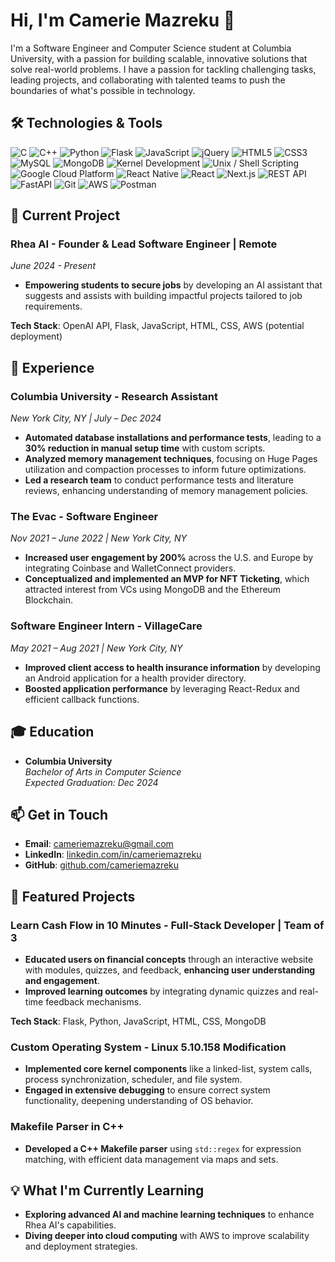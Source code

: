 <!--I build front-end and back-end systems. -->

<!--
**cameriemazreku/CamerieMazreku** is a ✨ _special_ ✨ repository because its `README.md` (this file) appears on your GitHub profile.

Here are some ideas to get you started:

- 🔭 I’m currently working on ...
- 🌱 I’m currently learning ...
- 👯 I’m looking to collaborate on ...
- 🤔 I’m looking for help with ...
- 💬 Ask me about ...
- 📫 How to reach me: ...
- 😄 Pronouns: ...
- ⚡ Fun fact: ...
-->
# Hi, I'm Camerie Mazreku 👋

I'm a Software Engineer and Computer Science student at Columbia University, with a passion for building scalable, innovative solutions that solve real-world problems. I have a passion for tackling challenging tasks, leading projects, and collaborating with talented teams to push the boundaries of what's possible in technology.

## 🛠 Technologies & Tools

![C](https://img.shields.io/badge/Code-C-informational?style=flat&logo=c&logoColor=white&color=2bbc8a)
![C++](https://img.shields.io/badge/Code-C%2B%2B-informational?style=flat&logo=c%2B%2B&logoColor=white&color=2bbc8a)
![Python](https://img.shields.io/badge/Code-Python-informational?style=flat&logo=python&logoColor=white&color=2bbc8a)
![Flask](https://img.shields.io/badge/Framework-Flask-informational?style=flat&logo=flask&logoColor=white&color=2bbc8a)
![JavaScript](https://img.shields.io/badge/Code-JavaScript-informational?style=flat&logo=javascript&logoColor=white&color=2bbc8a)
![jQuery](https://img.shields.io/badge/Code-jQuery-informational?style=flat&logo=jquery&logoColor=white&color=2bbc8a)
![HTML5](https://img.shields.io/badge/Code-HTML5-informational?style=flat&logo=html5&logoColor=white&color=2bbc8a)
![CSS3](https://img.shields.io/badge/Code-CSS3-informational?style=flat&logo=css3&logoColor=white&color=2bbc8a)
![MySQL](https://img.shields.io/badge/Database-MySQL-informational?style=flat&logo=mysql&logoColor=white&color=2bbc8a)
![MongoDB](https://img.shields.io/badge/Database-MongoDB-informational?style=flat&logo=mongodb&logoColor=white&color=2bbc8a)
![Kernel Development](https://img.shields.io/badge/Framework-Kernel%20Development-informational?style=flat&color=2bbc8a)
![Unix / Shell Scripting](https://img.shields.io/badge/Scripting-Unix%20%2F%20Shell%20Scripting-informational?style=flat&logo=gnu-bash&logoColor=white&color=2bbc8a)
![Google Cloud Platform](https://img.shields.io/badge/Cloud-Google%20Cloud%20Platform-informational?style=flat&logo=google-cloud&logoColor=white&color=2bbc8a)
![React Native](https://img.shields.io/badge/Framework-React%20Native-informational?style=flat&logo=react&logoColor=white&color=2bbc8a)
![React](https://img.shields.io/badge/Framework-React-informational?style=flat&logo=react&logoColor=white&color=2bbc8a)
![Next.js](https://img.shields.io/badge/Framework-Next.js-informational?style=flat&logo=next.js&logoColor=white&color=2bbc8a)
![REST API](https://img.shields.io/badge/API-REST-informational?style=flat&logo=rest-api&logoColor=white&color=2bbc8a)
![FastAPI](https://img.shields.io/badge/API-FastAPI-informational?style=flat&logo=fastapi&logoColor=white&color=2bbc8a)
![Git](https://img.shields.io/badge/Version%20Control-Git-informational?style=flat&logo=git&logoColor=white&color=2bbc8a)
![AWS](https://img.shields.io/badge/Cloud-AWS-informational?style=flat&logo=amazon-aws&logoColor=white&color=2bbc8a)
![Postman](https://img.shields.io/badge/Tools-Postman-informational?style=flat&logo=postman&logoColor=white&color=2bbc8a)



## 🚀 Current Project

### **Rhea AI - Founder & Lead Software Engineer | Remote**  
*June 2024 - Present*

- **Empowering students to secure jobs** by developing an AI assistant that suggests and assists with building impactful projects tailored to job requirements.

**Tech Stack**: OpenAI API, Flask, JavaScript, HTML, CSS, AWS (potential deployment)


## 💼 Experience

### **Columbia University - Research Assistant**  
*New York City, NY | July – Dec 2024*

- **Automated database installations and performance tests**, leading to a **30% reduction in manual setup time** with custom scripts.
- **Analyzed memory management techniques**, focusing on Huge Pages utilization and compaction processes to inform future optimizations.
- **Led a research team** to conduct performance tests and literature reviews, enhancing understanding of memory management policies.
  
### **The Evac - Software Engineer**  
*Nov 2021 – June 2022 | New York City, NY*

- **Increased user engagement by 200%** across the U.S. and Europe by integrating Coinbase and WalletConnect providers.
- **Conceptualized and implemented an MVP for NFT Ticketing**, which attracted interest from VCs using MongoDB and the Ethereum Blockchain.
  
### **Software Engineer Intern - VillageCare**  
*May 2021 – Aug 2021 | New York City, NY*

- **Improved client access to health insurance information** by developing an Android application for a health provider directory.
- **Boosted application performance** by leveraging React-Redux and efficient callback functions.

## 🎓 Education

- **Columbia University**  
  *Bachelor of Arts in Computer Science*  
  *Expected Graduation: Dec 2024*

## 📫 Get in Touch

- **Email**: cameriemazreku@gmail.com
- **LinkedIn**: [linkedin.com/in/cameriemazreku](#)
- **GitHub**: [github.com/cameriemazreku](#)

## 🌟 Featured Projects
### **Learn Cash Flow in 10 Minutes - Full-Stack Developer | Team of 3**  

- **Educated users on financial concepts** through an interactive website with modules, quizzes, and feedback, **enhancing user understanding and engagement**.
- **Improved learning outcomes** by integrating dynamic quizzes and real-time feedback mechanisms.

**Tech Stack**: Flask, Python, JavaScript, HTML, CSS, MongoDB

### **Custom Operating System - Linux 5.10.158 Modification**

- **Implemented core kernel components** like a linked-list, system calls, process synchronization, scheduler, and file system.
- **Engaged in extensive debugging** to ensure correct system functionality, deepening understanding of OS behavior.

### **Makefile Parser in C++**

- **Developed a C++ Makefile parser** using `std::regex` for expression matching, with efficient data management via maps and sets.

## 💡 What I'm Currently Learning

- **Exploring advanced AI and machine learning techniques** to enhance Rhea AI's capabilities.
- **Diving deeper into cloud computing** with AWS to improve scalability and deployment strategies.
